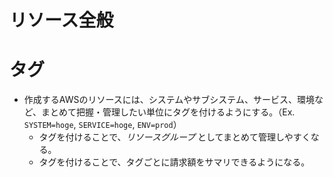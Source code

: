 リソース全般
=====

# タグ

* 作成するAWSのリソースには、システムやサブシステム、サービス、環境など、まとめて把握・管理したい単位にタグを付けるようにする。（Ex. `SYSTEM=hoge`, `SERVICE=hoge`, `ENV=prod`）
  * タグを付けることで、*リソースグループ* としてまとめて管理しやすくなる。
  * タグを付けることで、タグごとに請求額をサマリできるようになる。


